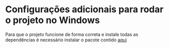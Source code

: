 # Configurações adicionais para rodar o projeto no Windows

Para que o projeto funcione de forma correta e instale todas as dependências é necessário instalar o pacote
contido [aqui](
https://web.archive.org/web/20190720195601/http://www.microsoft.com/en-us/download/confirmation.aspx?id=44266)



 